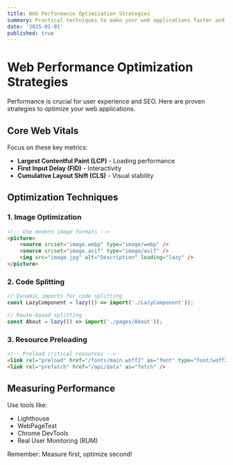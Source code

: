 ```yaml
---
title: Web Performance Optimization Strategies
summary: Practical techniques to make your web applications faster and more responsive
date: '2025-01-01'
published: true
---
```


# Web Performance Optimization Strategies

Performance is crucial for user experience and SEO. Here are proven strategies to optimize your web applications.

## Core Web Vitals

Focus on these key metrics:

- **Largest Contentful Paint (LCP)** - Loading performance
- **First Input Delay (FID)** - Interactivity
- **Cumulative Layout Shift (CLS)** - Visual stability

## Optimization Techniques

### 1. Image Optimization

```html
<!-- Use modern image formats -->
<picture>
	<source srcset="image.webp" type="image/webp" />
	<source srcset="image.avif" type="image/avif" />
	<img src="image.jpg" alt="Description" loading="lazy" />
</picture>
```

### 2. Code Splitting

```javascript
// Dynamic imports for code splitting
const LazyComponent = lazy(() => import('./LazyComponent'));

// Route-based splitting
const About = lazy(() => import('./pages/About'));
```

### 3. Resource Preloading

```html
<!-- Preload critical resources -->
<link rel="preload" href="/fonts/main.woff2" as="font" type="font/woff2" crossorigin />
<link rel="prefetch" href="/api/data" as="fetch" />
```

## Measuring Performance

Use tools like:

- Lighthouse
- WebPageTest
- Chrome DevTools
- Real User Monitoring (RUM)

Remember: Measure first, optimize second!
